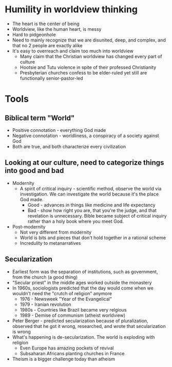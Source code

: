 # Humility in worldview thinking

* The heart is the center of being
* Worldview, like the human heart, is messy
* Hard to pidgeonhole
* Need to mainly recognize that we are disunited, deep, and complex, and that no 2 people are exactly alike
* It's easy to overreach and claim too much into worldview
  * Many claim that the Christian worldview has changed every part of culture
  * Hootsie and Tutu violence in spite of their professed Christianity
  * Presbyterian churches confess to be elder-ruled yet still are functionally senior-pastor-led

# Tools

## Biblical term "World"

* Positive connotation - everything God made
* Negative connotation - worldliness, a conspiracy of a society against God
* Both are true, and both characterize every civilization

## Looking at our culture, need to categorize things into good and bad

* Modernity
  * A spirit of critical inquiry - scientific method, observe the world via investigation.  We can investigate the world because it's the place God made.
    * Good - advances in things like medicine and life expectancy
    * Bad - show how right you are, that you're the judge, and that revelation is unnecessary. Bible became subject of critical inquiry rather than a holy book where you meet God.
* Post-modernity
  * Not very different from modernity
  * World is bits and pieces that don't hold together in a rational scheme
  * Incredulity to metanarratives

## Secularization

* Earliest form was the separation of institutions, such as government, from the church (a good thing)
* "Secular priest" in the middle ages worked outside the monastery
* In 1960s, sociologists predicted that the day would come when we wouldn't need the "crutch of religion" anymore
  * 1976 - Newsweek "Year of the Evangelical"
  * 1979 - Iranian revolution
  * 1980s - Countries like Brazil became very relgious
  * 1989 - Demise of communism (atheist worldview)
* Peter Berger - predicted secularization because of pluralization, observed that he got it wrong, researched, and wrote that secularization is wrong
* What's happening is de-secularization. The world is exploding with religion
  * Even Europe has amazing pockets of revival
  * Subsaharan Africans planting churches in France
* Theism is a bigger challenge today than atheism

